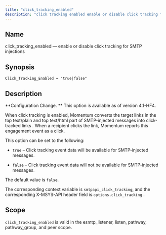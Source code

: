 ```yaml
---
title: "click_tracking_enabled"
description: "click tracking enabled enable or disable click tracking for SMTP injections Click Tracking Enabled true false Configuration Change This option is available as of version 4 1 HF 4 When click tracking is enabled Momentum converts the target links in the top text plain and top text html part of..."
---
```


<a name="config.click_tracking_enabled"></a> 
## Name

click_tracking_enabled — enable or disable click tracking for SMTP injections

## Synopsis

`Click_Tracking_Enabled = "true|false"`

<a name="idp23780000"></a> 
## Description

**Configuration Change. ** This option is available as of version 4.1-HF4.

When click tracking is enabled, Momentum converts the target links in the top text/plain and top text/html part of SMTP-injected messages into click-tracked links . When a recipient clicks the link, Momentum reports this engagement event as a click.

This option can be set to the following:

*   `true` – Click tracking event data will be available for SMTP-injected messages.

*   `false` – Click tracking event data will not be available for SMTP-injected messages.

The default value is `false`.

The corresponding context variable is `smtpapi_click_tracking`, and the corresponding X-MSYS-API header field is `options.click_tracking` .

<a name="idp23790272"></a> 
## Scope

`click_tracking_enabled` is valid in the esmtp_listener, listen, pathway, pathway_group, and peer scope.
